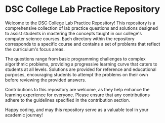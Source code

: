 # DSC College Lab Practice Repository

Welcome to the DSC College Lab Practice Repository! This repository is a comprehensive collection of lab practice questions and solutions designed to assist students in mastering the concepts taught in our college's computer science courses. Each directory within the repository corresponds to a specific course and contains a set of problems that reflect the curriculum's focus areas.

The questions range from basic programming challenges to complex algorithmic problems, providing a progressive learning curve that caters to students at all levels. Solutions are provided for reference and educational purposes, encouraging students to attempt the problems on their own before reviewing the provided answers.

Contributions to this repository are welcome, as they help enhance the learning experience for everyone. Please ensure that any contributions adhere to the guidelines specified in the contribution section.

Happy coding, and may this repository serve as a valuable tool in your academic journey!

